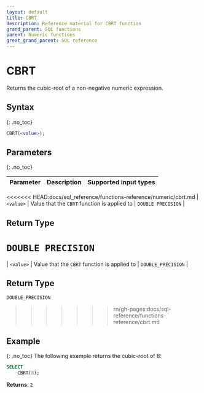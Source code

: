 ```yaml
---
layout: default
title: CBRT
description: Reference material for CBRT function
grand_parent: SQL functions
parent: Numeric functions
great_grand_parent: SQL reference
---
```


# CBRT

Returns the cubic-root of a non-negative numeric expression.

## Syntax
{: .no_toc}

```sql
CBRT(<value>);
```
## Parameters 
{: .no_toc}

| Parameter | Description                                                                                                         | Supported input types | 
| :--------- | :------------------------------------------------------------------------------------------------------------------- | :--------| 
<<<<<<< HEAD:docs/sql_reference/functions-reference/numeric/cbrt.md
| `<value>`   | Value that the `CBRT` function is applied to | `DOUBLE PRECISION` |

## Return Type
`DOUBLE PRECISION`
=======
| `<value>`   | Value that the `CBRT` function is applied to | `DOUBLE_PRECISION` |

## Return Type
`DOUBLE_PRECISION`
>>>>>>> rn/gh-pages:docs/sql-reference/functions-reference/cbrt.md

## Example
{: .no_toc}
The following example returns the cubic-root of 8: 

```sql
SELECT
    CBRT(8);
```

**Returns**: `2`
